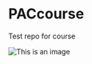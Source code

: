# PACcourse
Test repo for course

![This is an image](https://myoctocat.com/assets/images/base-octocat.svg)
